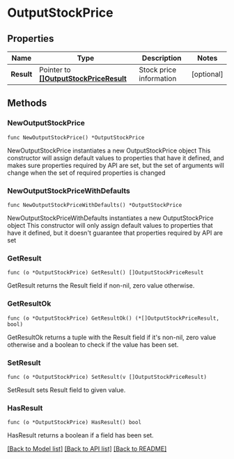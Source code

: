 # OutputStockPrice

## Properties

Name | Type | Description | Notes
------------ | ------------- | ------------- | -------------
**Result** | Pointer to [**[]OutputStockPriceResult**](OutputStockPriceResult.md) | Stock price information | [optional] 

## Methods

### NewOutputStockPrice

`func NewOutputStockPrice() *OutputStockPrice`

NewOutputStockPrice instantiates a new OutputStockPrice object
This constructor will assign default values to properties that have it defined,
and makes sure properties required by API are set, but the set of arguments
will change when the set of required properties is changed

### NewOutputStockPriceWithDefaults

`func NewOutputStockPriceWithDefaults() *OutputStockPrice`

NewOutputStockPriceWithDefaults instantiates a new OutputStockPrice object
This constructor will only assign default values to properties that have it defined,
but it doesn't guarantee that properties required by API are set

### GetResult

`func (o *OutputStockPrice) GetResult() []OutputStockPriceResult`

GetResult returns the Result field if non-nil, zero value otherwise.

### GetResultOk

`func (o *OutputStockPrice) GetResultOk() (*[]OutputStockPriceResult, bool)`

GetResultOk returns a tuple with the Result field if it's non-nil, zero value otherwise
and a boolean to check if the value has been set.

### SetResult

`func (o *OutputStockPrice) SetResult(v []OutputStockPriceResult)`

SetResult sets Result field to given value.

### HasResult

`func (o *OutputStockPrice) HasResult() bool`

HasResult returns a boolean if a field has been set.


[[Back to Model list]](../README.md#documentation-for-models) [[Back to API list]](../README.md#documentation-for-api-endpoints) [[Back to README]](../README.md)


